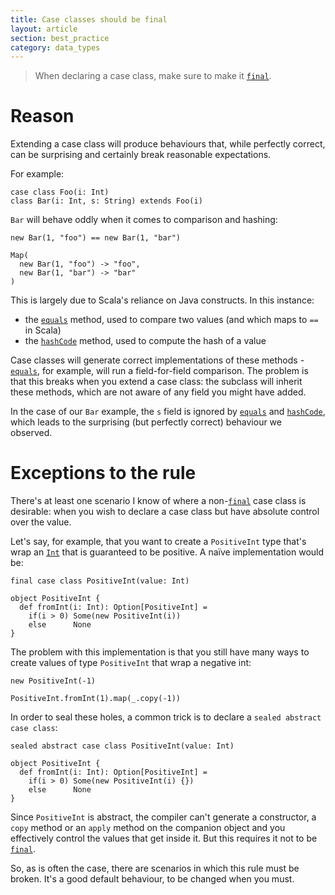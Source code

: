 ```yaml
---
title: Case classes should be final
layout: article
section: best_practice
category: data_types
---
```


> When declaring a case class, make sure to make it [`final`].

# Reason

Extending a case class will produce behaviours that, while perfectly correct, can be surprising and certainly break reasonable expectations.

For example:

```tut:silent
case class Foo(i: Int)
class Bar(i: Int, s: String) extends Foo(i)
```

`Bar` will behave oddly when it comes to comparison and hashing:

```tut:book
new Bar(1, "foo") == new Bar(1, "bar")

Map(
  new Bar(1, "foo") -> "foo",
  new Bar(1, "bar") -> "bar"
)
```

This is largely due to Scala's reliance on Java constructs. In this instance:
* the [`equals`] method, used to compare two values (and which maps to `==` in Scala)
* the [`hashCode`] method, used to compute the hash of a value

Case classes will generate correct implementations of these methods - [`equals`], for example, will run a field-for-field comparison.
The problem is that this breaks when you extend a case class: the subclass will inherit these methods, which are not aware of any field you might have added.

In the case of our `Bar` example, the `s` field is ignored by [`equals`] and [`hashCode`], which leads to the surprising (but perfectly correct) behaviour we observed.

# Exceptions to the rule

There's at least one scenario I know of where a non-[`final`] case class is desirable: when you wish to declare a case class but have absolute control over the value.

Let's say, for example, that you want to create a `PositiveInt` type that's wrap an [`Int`] that is guaranteed to be positive. A naïve implementation would be:

```tut:silent
final case class PositiveInt(value: Int)

object PositiveInt {
  def fromInt(i: Int): Option[PositiveInt] =
    if(i > 0) Some(new PositiveInt(i))
    else      None
}
```

The problem with this implementation is that you still have many ways to create values of type `PositiveInt` that wrap a negative int:

```tut:book
new PositiveInt(-1)

PositiveInt.fromInt(1).map(_.copy(-1))
```

In order to seal these holes, a common trick is to declare a `sealed abstract case class`:

```tut:silent
sealed abstract case class PositiveInt(value: Int)

object PositiveInt {
  def fromInt(i: Int): Option[PositiveInt] =
    if(i > 0) Some(new PositiveInt(i) {})
    else      None
}
```

Since `PositiveInt` is abstract, the compiler can't generate a constructor, a `copy` method or an `apply` method on the companion object and you effectively control the values that get inside it. But this requires it not to be [`final`].

So, as is often the case, there are scenarios in which this rule must be broken. It's a good default behaviour, to be changed when you must.

[`equals`]:https://docs.oracle.com/javase/8/docs/api/java/util/Objects.html#equals-java.lang.Object-java.lang.Object-
[`hashCode`]:https://docs.oracle.com/javase/8/docs/api/java/util/Objects.html#hashCode-java.lang.Object-
[`Int`]:https://www.scala-lang.org/api/2.12.8/scala/Int.html
[`final`]:../definitions/final.html
